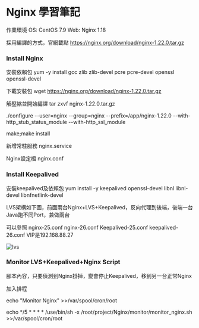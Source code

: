 # Nginx 學習筆記  

作業環境  OS: CentOS 7.9    Web: Nginx 1.18

採用編譯的方式，官網載點 https://nginx.org/download/nginx-1.22.0.tar.gz

### Install Nginx

安裝依賴包  yum -y install  gcc  zlib  zlib-devel  pcre pcre-devel openssl openssl-devel

下載安裝包  wget https://nginx.org/download/nginx-1.22.0.tar.gz

解壓縮並開始編譯  tar zxvf  nginx-1.22.0.tar.gz

./configure  --user=nginx --group=nginx --prefix=/app/nginx-1.22.0 --with-http_stub_status_module --with-http_ssl_module

make;make install

新增常駐服務  nginx.service 

Nginx設定檔  nginx.conf

### Install Keepalived 

安裝keepalived及依賴包  yum install -y keepalived openssl-devel libnl libnl-devel  libnfnetlink-devel

LVS架構如下圖，前面兩台Nginx+LVS+Keepalived，反向代理到後端，後端一台Java跑不同Port，兼做兩台

可以參照 nginx-25.conf nginx-26.conf Keepalived-25.conf keepalived-26.conf  VIP是192.168.88.27 

![lvs](https://user-images.githubusercontent.com/37530440/185299345-e976f848-97b7-498a-a8de-d313720f8571.png)


### Monitor LVS+Keepalived+Nginx Script
    
腳本內容，只要偵測到Nginx掛掉，變會停止Keepalived，移到另一台正常Nginx

加入排程

echo "Monitor Nginx" >>/var/spool/cron/root

echo */5 * * * * /use/bin/sh -x /root/project/Nginx/monitor/monitor_nginx.sh >>/var/spool/cron/root

